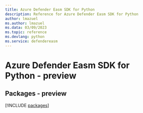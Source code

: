 ```yaml
---
title: Azure Defender Easm SDK for Python
description: Reference for Azure Defender Easm SDK for Python
author: lmazuel
ms.author: lmazuel
ms.data: 03/09/2023
ms.topic: reference
ms.devlang: python
ms.service: defendereasm
---
```

# Azure Defender Easm SDK for Python - preview
## Packages - preview
[!INCLUDE [packages](defender-easm-index.md)]
